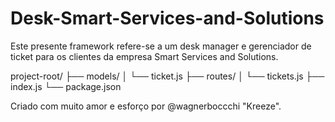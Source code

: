 # Desk-Smart-Services-and-Solutions

Este presente framework refere-se a um desk manager e gerenciador de ticket para os clientes da empresa Smart Services and Solutions.

project-root/
├── models/
│   └── ticket.js
├── routes/
│   └── tickets.js
├── index.js
    └── package.json	

Criado com muito amor e esforço por @wagnerboccchi "Kreeze".
